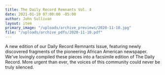```yaml
---
title: The Daily Record Remnants Vol. 4
date: 2021-01-10 07:00:00 -05:00
author: John Sullivan
layout: item
primary_image: "/uploads/archive_previews/2020-11-10.jpg"
file: "/uploads/archive_pdfs/2020-11-10.pdf"
---
```


A new edition of our Daily Record Remnants Issue, featuring newly discovered fragments of the pioneering African American newspaper. We've lovingly compiled these pieces into a facsimile edition of The Daily Record. More urgent than ever, the voices of this community could never be truly silenced.